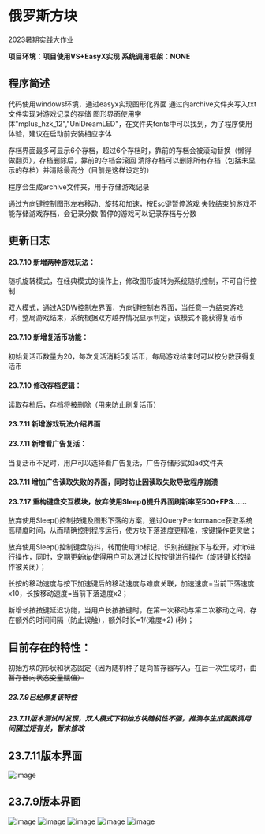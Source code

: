 # 俄罗斯方块
2023暑期实践大作业

**项目环境：项目使用VS+EasyX实现**
**系统调用框架：NONE**

## 程序简述
代码使用windows环境，通过easyx实现图形化界面
通过向archive文件夹写入txt文件实现对游戏记录的存储
图形界面使用字体"mplus_hzk_12","UniDreamLED"，在文件夹fonts中可以找到，为了程序使用体验，建议在启动前安装相应字体

存档界面最多可显示6个存档，超过6个存档时，靠前的存档会被滚动替换（懒得做翻页），存档删除后，靠前的存档会滚回
清除存档可以删除所有存档（包括未显示的存档）并清除最高分（目前是这样设定的）

程序会生成archive文件夹，用于存储游戏记录

通过方向键控制图形左右移动、旋转和加速，按Esc键暂停游戏
失败结束的游戏不能存储游戏存档，会记录分数
暂停的游戏可以记录存档与分数

## 更新日志

#### 23.7.10 新增两种游戏玩法：
随机旋转模式，在经典模式的操作上，修改图形旋转为系统随机控制，不可自行控制

双人模式，通过ASDW控制左界面，方向键控制右界面，当任意一方结束游戏时，整局游戏结束，系统根据双方越界情况显示判定，该模式不能获得复活币

#### 23.7.10 新增复活币功能：

初始复活币数量为20，每次复活消耗5复活币，每局游戏结束时可以按分数获得复活币

#### 23.7.10 修改存档逻辑：

读取存档后，存档将被删除（用来防止刷复活币）

#### 23.7.11 新增游戏玩法介绍界面

#### 23.7.11 新增看广告复活：

当复活币不足时，用户可以选择看广告复活，广告存储形式如ad文件夹

#### 23.7.11 增加广告读取失败的界面，同时防止因读取失败导致程序崩溃

#### 23.7.17 重构键盘交互模块，放弃使用Sleep()提升界面刷新率至500+FPS……
放弃使用Sleep()控制按键及图形下落的方案，通过QueryPerformance获取系统高精度时间，从而精确控制程序运行，使方块下落速度更精准，按键操作更灵敏；

放弃使用Sleep()控制键盘防抖，转而使用tip标记，识别按键按下与松开，对tip进行操作，同时，定期更新tip使得用户可以通过长按按键进行操作（旋转键长按操作被关闭）；

长按的移动速度与按下加速键后的移动速度与难度关联，加速速度=当前下落速度x10，长按移动速度=当前下落速度x2；

新增长按按键延迟功能，当用户长按按键时，在第一次移动与第二次移动之间，存在额外的时间间隔（防止误触），额外时长=1/(难度*2) (秒)；


## 目前存在的特性：

~~初始方块的形状和状态固定（因为随机种子是向暂存器写入，在后一次生成时，由暂存器向状态变量赋值）~~

##### 23.7.9已经修复该特性

##### 23.7.11版本测试时发现，双人模式下初始方块随机性不强，推测与生成函数调用间隔过短有关，暂未修改

## 23.7.11版本界面

![image](https://github.com/cadddddada/Tetris/assets/123754491/4f55fdbd-10ff-4f98-bf92-1cfce915f1b4)

## 23.7.9版本界面

![image](https://github.com/cadddddada/Tetris/assets/123754491/68e19a3d-c647-4e3b-aa52-75e1ffb1989b)
![image](https://github.com/cadddddada/Tetris/assets/123754491/f0404c3f-bb64-4fdc-8aba-1e53b898ae64)
![image](https://github.com/cadddddada/Tetris/assets/123754491/ee99acfe-11a8-4229-abaf-fa66750c37b1)
![image](https://github.com/cadddddada/Tetris/assets/123754491/77e4da9e-d3a0-4414-93c6-4aefa0b5dc73)
![image](https://github.com/cadddddada/Tetris/assets/123754491/71e3e536-d27d-4686-b893-967e51b58db8)




